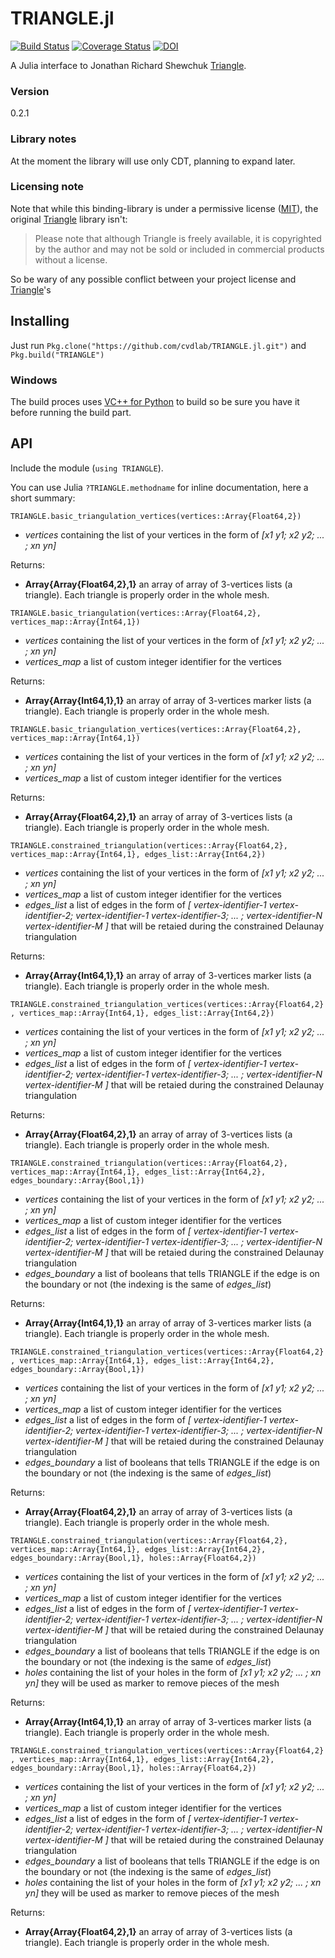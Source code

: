 ﻿# TRIANGLE.jl

[![Build Status](https://travis-ci.org/furio/TRIANGLE.jl.svg?branch=master)](https://travis-ci.org/furio/TRIANGLE.jl)
[![Coverage Status](https://coveralls.io/repos/github/furio/TRIANGLE.jl/badge.svg)](https://coveralls.io/github/furio/TRIANGLE.jl)
[![DOI](https://zenodo.org/badge/doi/10.1007/BFb0014497.svg)](http://dx.doi.org/10.1007/BFb0014497)

A Julia interface to Jonathan Richard Shewchuk [Triangle](https://www.cs.cmu.edu/~quake/triangle.html).

### Version
0.2.1

### Library notes
At the moment the library will use only CDT, planning to expand later.

### Licensing note

Note that while this binding-library is under a permissive license ([MIT](LICENSE)), the original [Triangle](https://www.cs.cmu.edu/~quake/triangle.html) library isn't:
> Please note that although Triangle is freely available, it is copyrighted by the author and may not be sold or included in commercial products without a license.

So be wary of any possible conflict between your project license and [Triangle](https://www.cs.cmu.edu/~quake/triangle.html)'s

## Installing

Just run `Pkg.clone("https://github.com/cvdlab/TRIANGLE.jl.git")` and `Pkg.build("TRIANGLE")`

### Windows

The build proces uses [VC++ for Python](https://www.microsoft.com/en-us/download/details.aspx?id=44266) to build so be sure you have it before running the build part.

## API

Include the module (`using TRIANGLE`).

You can use Julia `?TRIANGLE.methodname` for inline documentation, here a short summary:


`TRIANGLE.basic_triangulation_vertices(vertices::Array{Float64,2})`
* *vertices* containing the list of your vertices in the form of _[x1 y1; x2 y2; ... ; xn yn]_

Returns:
* __Array{Array{Float64,2},1}__ an array of array of 3-vertices lists (a triangle). Each triangle is properly order in the whole mesh.

`TRIANGLE.basic_triangulation(vertices::Array{Float64,2}, vertices_map::Array{Int64,1})`
* *vertices* containing the list of your vertices in the form of _[x1 y1; x2 y2; ... ; xn yn]_
* *vertices_map* a list of custom integer identifier for the vertices

Returns:
* __Array{Array{Int64,1},1}__ an array of array of 3-vertices marker lists (a triangle). Each triangle is properly order in the whole mesh.

`TRIANGLE.basic_triangulation_vertices(vertices::Array{Float64,2}, vertices_map::Array{Int64,1})`
* *vertices* containing the list of your vertices in the form of _[x1 y1; x2 y2; ... ; xn yn]_
* *vertices_map* a list of custom integer identifier for the vertices

Returns:
* __Array{Array{Float64,2},1}__ an array of array of 3-vertices lists (a triangle). Each triangle is properly order in the whole mesh.

`TRIANGLE.constrained_triangulation(vertices::Array{Float64,2}, vertices_map::Array{Int64,1}, edges_list::Array{Int64,2})`
* *vertices* containing the list of your vertices in the form of _[x1 y1; x2 y2; ... ; xn yn]_ 
* *vertices_map* a list of custom integer identifier for the vertices
* *edges_list* a list of edges in the form of _[ vertex-identifier-1 vertex-identifier-2; vertex-identifier-1 vertex-identifier-3; ... ; vertex-identifier-N vertex-identifier-M ]_ that will be retaied during the constrained Delaunay triangulation

Returns:
* __Array{Array{Int64,1},1}__ an array of array of 3-vertices marker lists (a triangle). Each triangle is properly order in the whole mesh.

`TRIANGLE.constrained_triangulation_vertices(vertices::Array{Float64,2}, vertices_map::Array{Int64,1}, edges_list::Array{Int64,2})`
* *vertices* containing the list of your vertices in the form of _[x1 y1; x2 y2; ... ; xn yn]_ 
* *vertices_map* a list of custom integer identifier for the vertices
* *edges_list* a list of edges in the form of _[ vertex-identifier-1 vertex-identifier-2; vertex-identifier-1 vertex-identifier-3; ... ; vertex-identifier-N vertex-identifier-M ]_ that will be retaied during the constrained Delaunay triangulation

Returns:
* __Array{Array{Float64,2},1}__ an array of array of 3-vertices lists (a triangle). Each triangle is properly order in the whole mesh.

`TRIANGLE.constrained_triangulation(vertices::Array{Float64,2}, vertices_map::Array{Int64,1}, edges_list::Array{Int64,2}, edges_boundary::Array{Bool,1})`
* *vertices* containing the list of your vertices in the form of _[x1 y1; x2 y2; ... ; xn yn]_ 
* *vertices_map* a list of custom integer identifier for the vertices
* *edges_list* a list of edges in the form of _[ vertex-identifier-1 vertex-identifier-2; vertex-identifier-1 vertex-identifier-3; ... ; vertex-identifier-N vertex-identifier-M ]_ that will be retaied during the constrained Delaunay triangulation
* *edges_boundary* a list of booleans that tells TRIANGLE if the edge is on the boundary or not (the indexing is the same of *edges_list*)

Returns:
* __Array{Array{Int64,1},1}__ an array of array of 3-vertices marker lists (a triangle). Each triangle is properly order in the whole mesh.

`TRIANGLE.constrained_triangulation_vertices(vertices::Array{Float64,2}, vertices_map::Array{Int64,1}, edges_list::Array{Int64,2}, edges_boundary::Array{Bool,1})`
* *vertices* containing the list of your vertices in the form of _[x1 y1; x2 y2; ... ; xn yn]_ 
* *vertices_map* a list of custom integer identifier for the vertices
* *edges_list* a list of edges in the form of _[ vertex-identifier-1 vertex-identifier-2; vertex-identifier-1 vertex-identifier-3; ... ; vertex-identifier-N vertex-identifier-M ]_ that will be retaied during the constrained Delaunay triangulation
* *edges_boundary* a list of booleans that tells TRIANGLE if the edge is on the boundary or not (the indexing is the same of *edges_list*)

Returns:
* __Array{Array{Float64,2},1}__ an array of array of 3-vertices lists (a triangle). Each triangle is properly order in the whole mesh.

`TRIANGLE.constrained_triangulation(vertices::Array{Float64,2}, vertices_map::Array{Int64,1}, edges_list::Array{Int64,2}, edges_boundary::Array{Bool,1}, holes::Array{Float64,2})`
* *vertices* containing the list of your vertices in the form of _[x1 y1; x2 y2; ... ; xn yn]_ 
* *vertices_map* a list of custom integer identifier for the vertices
* *edges_list* a list of edges in the form of _[ vertex-identifier-1 vertex-identifier-2; vertex-identifier-1 vertex-identifier-3; ... ; vertex-identifier-N vertex-identifier-M ]_ that will be retaied during the constrained Delaunay triangulation
* *edges_boundary* a list of booleans that tells TRIANGLE if the edge is on the boundary or not (the indexing is the same of *edges_list*)
* *holes* containing the list of your holes in the form of _[x1 y1; x2 y2; ... ; xn yn]_ they will be used as marker to remove pieces of the mesh

Returns:
* __Array{Array{Int64,1},1}__ an array of array of 3-vertices marker lists (a triangle). Each triangle is properly order in the whole mesh.

`TRIANGLE.constrained_triangulation_vertices(vertices::Array{Float64,2}, vertices_map::Array{Int64,1}, edges_list::Array{Int64,2}, edges_boundary::Array{Bool,1}, holes::Array{Float64,2})`
* *vertices* containing the list of your vertices in the form of _[x1 y1; x2 y2; ... ; xn yn]_ 
* *vertices_map* a list of custom integer identifier for the vertices
* *edges_list* a list of edges in the form of _[ vertex-identifier-1 vertex-identifier-2; vertex-identifier-1 vertex-identifier-3; ... ; vertex-identifier-N vertex-identifier-M ]_ that will be retaied during the constrained Delaunay triangulation
* *edges_boundary* a list of booleans that tells TRIANGLE if the edge is on the boundary or not (the indexing is the same of *edges_list*)
* *holes* containing the list of your holes in the form of _[x1 y1; x2 y2; ... ; xn yn]_ they will be used as marker to remove pieces of the mesh

Returns:
* __Array{Array{Float64,2},1}__ an array of array of 3-vertices lists (a triangle). Each triangle is properly order in the whole mesh.
